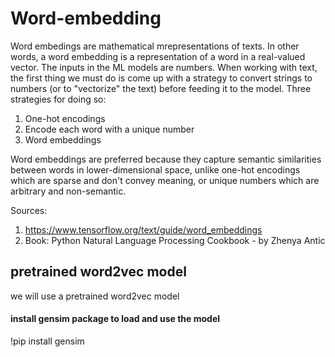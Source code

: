 # Word-embedding
Word embedings are mathematical mrepresentations of texts. In other words, a word embedding is a representation of a word in a real-valued vector. The inputs in the ML models are numbers. When working with text, the first thing we must do is come up with a strategy to convert strings to numbers (or to "vectorize" the text) before feeding it to the model. Three strategies for doing so: 
1) One-hot encodings
2) Encode each word with a unique number
3) Word embeddings

Word embeddings are preferred because they capture semantic similarities between words in lower-dimensional space, unlike one-hot encodings which are sparse and don't convey meaning, or unique numbers which are arbitrary and non-semantic.



Sources: 
1) https://www.tensorflow.org/text/guide/word_embeddings
2) Book: Python Natural Language Processing Cookbook - by Zhenya Antic

 ## pretrained word2vec model
 we will use a pretrained word2vec model
####  install gensim package to load and use the model
!pip install gensim
